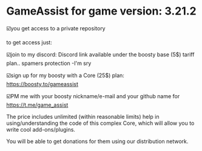 # GameAssist for game version: 3.21.2

☑️you get access to a private repository

to get access just:

☑️join to my discord: Discord link available under the boosty base (5$) tariff plan.. spamers protection -I'm sry

☑️sign up for my boosty with a Core (25$) plan: https://boosty.to/gameassist

☑️PM me with your boosty nickname/e-mail and your github name for https://t.me/game_assist

The price includes unlimited (within reasonable limits) help in using/understanding the code of this complex Core,
which will allow you to write cool add-ons/plugins. 

You will be able to get donations for them using our distribution network.
